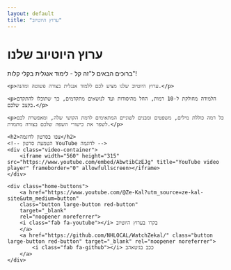 ```yaml
---
layout: default
title: "ערוץ היוטיוב"
---
```


<div class="section red-section">
    <h1><i class="fab fa-youtube"></i> ערוץ היוטיוב שלנו</h1>
    <p>ברוכים הבאים ל"זה קל - לימוד אנגלית בקלי קלות"!</p>

    <p>ערוץ היוטיוב שלנו מציע לכם ללמוד אנגלית בצורה פשוטה ומהנה.</p>

    <p>הלמידה מחולקת ל-10 רמות, החל מהיסודות ועד לנושאים מתקדמים, כך שתוכלו להתקדם בקצב שלכם.</p>

    <p>כל רמה כוללת מילים, משפטים ומבנים לשוניים המתאימים לרמת הקושי שלה, ומאפשרת לכם לשפר את כישורי השפה שלכם בצורה מתמדת.</p>

    <h2>צפו בסרטון לדוגמה</h2>
    <!-- הטמעת סרטון YouTube לדוגמה -->
    <div class="video-container">
        <iframe width="560" height="315" src="https://www.youtube.com/embed/AbwtibCzEJg" title="YouTube video player" frameborder="0" allowfullscreen></iframe>
    </div>

    <div class="home-buttons">
        <a href="https://www.youtube.com/@Ze-Kal?utm_source=ze-kal-site&utm_medium=button" 
        class="button large-button red-button" 
        target="_blank"
        rel="noopener noreferrer">
        <i class="fab fa-youtube"></i> בקרו בערוץ היוטיוב
        </a>
        <a href="https://github.com/NHLOCAL/WatchZekal/" class="button large-button red-button" target="_blank" rel="noopener noreferrer">
            <i class="fab fa-github"></i> ככב בגיטאהב
        </a>
    </div>
</div>
